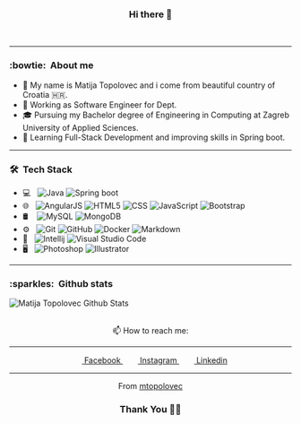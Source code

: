 <div align="center">
  <h3>Hi there 👋</h3>
  <br>
</div>

---

<h3> :bowtie: &nbsp;About me</h3>

- :man: My name is Matija Topolovec and i come from beautiful country of Croatia 🇭🇷.
- :briefcase: Working as Software Engineer for Dept.
- :mortar_board: Pursuing my Bachelor degree of Engineering in Computing at Zagreb University of Applied Sciences.
- :book: Learning Full-Stack Development and improving skills in Spring boot.

---

<h3> 🛠 &nbsp;Tech Stack</h3>

- 💻 &nbsp;
  ![Java](https://img.shields.io/badge/-Java-333333?style=flat&logo=Java&logoColor=007396)
  ![Spring boot](https://img.shields.io/badge/-SpringBoot-333333?style=flat&logo=springboot)
- 🌐 &nbsp;
  ![AngularJS](https://img.shields.io/badge/-AngularJS-333333?style=flat&logo=angularjs)
  ![HTML5](https://img.shields.io/badge/-HTML5-333333?style=flat&logo=HTML5)
  ![CSS](https://img.shields.io/badge/-CSS-333333?style=flat&logo=CSS3&logoColor=1572B6)
  ![JavaScript](https://img.shields.io/badge/-JavaScript-333333?style=flat&logo=javascript)
  ![Bootstrap](https://img.shields.io/badge/-Bootstrap-333333?style=flat&logo=bootstrap&logoColor=563D7C)
- 🛢 &nbsp;&nbsp;
  ![MySQL](https://img.shields.io/badge/-MySQL-333333?style=flat&logo=mysql)
  ![MongoDB](https://img.shields.io/badge/-MongoDB-333333?style=flat&logo=mongodb)
- ⚙️ &nbsp;
  ![Git](https://img.shields.io/badge/-Git-333333?style=flat&logo=git)
  ![GitHub](https://img.shields.io/badge/-GitHub-333333?style=flat&logo=github)
  ![Docker](https://img.shields.io/badge/-Docker-333333?style=flat&logo=docker)
  ![Markdown](https://img.shields.io/badge/-Markdown-333333?style=flat&logo=markdown)
- 🔧 &nbsp;
  ![Intellij](https://img.shields.io/badge/-Intellijidea-333333?style=flat&logo=intellijidea)
  ![Visual Studio Code](https://img.shields.io/badge/-Visual%20Studio%20Code-333333?style=flat&logo=visual-studio-code&logoColor=007ACC)
- 🖥 &nbsp;
  ![Photoshop](https://img.shields.io/badge/-Photoshop-333333?style=flat&logo=adobe-photoshop)
  ![Illustrator](https://img.shields.io/badge/-Illustrator-333333?style=flat&logo=adobe-illustrator)

---

<h3> :sparkles: &nbsp;Github stats</h3>

![Matija Topolovec Github Stats](https://github-readme-stats.vercel.app/api?username=mtopolovec&show_icons=true&title_color=58a6ff&icon_color=58a6ff&text_color=9f9f9f&bg_color=151515)

<br /> 

<div align="center">
📫 How to reach me:
</div>

---

<div align="center">
    <a href = "https://www.facebook.com/topolovec.matija"> <img src = "https://cdn1.iconfinder.com/data/icons/logotypes/32/square-facebook-256.png" height= 15px width = 15px> Facebook </a>&nbsp;&nbsp;
    <a href = "https://www.instagram.com/matija_topolovec"><img src = "https://image.flaticon.com/icons/svg/174/174855.svg" height= 15px width = 15px> Instagram </a>&nbsp;&nbsp;
    <a href = "https://www.linkedin.com/in/matija-topolovec"><img src = "https://image.flaticon.com/icons/svg/174/174857.svg" height= 15px width = 15px> Linkedin </a>
</div>

---

<div align="center">
  From <a href = "https://github.com/mtopolovec">mtopolovec</a>
  <h3>Thank You 🙏🏼</h3>
</div>

<!--
**mtopolovec/mtopolovec** is a ✨ _special_ ✨ repository because its `README.md` (this file) appears on your GitHub profile.

Here are some ideas to get you started:

- 🔭 I’m currently working on ...
- 🌱 I’m currently learning ...
- 👯 I’m looking to collaborate on ...
- 🤔 I’m looking for help with ...
- 💬 Ask me about ...
- 📫 How to reach me: ...
- 😄 Pronouns: ...
- ⚡ Fun fact: ...
-->
